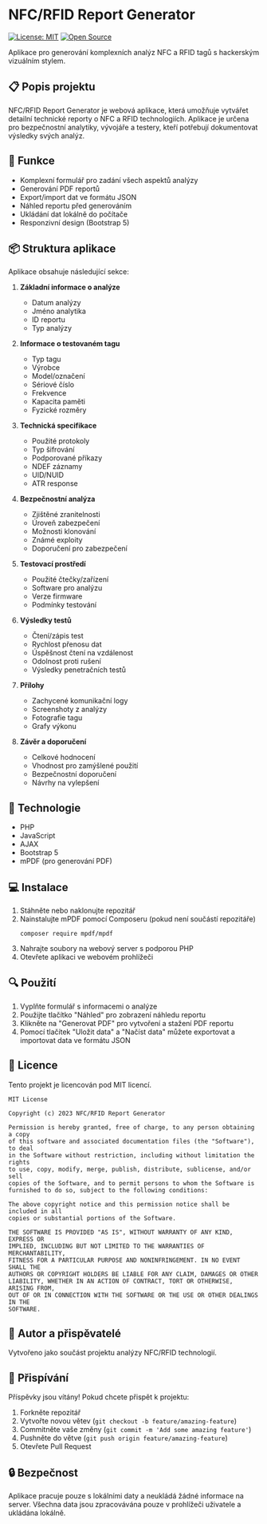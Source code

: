 # NFC/RFID Report Generator

[![License: MIT](https://img.shields.io/badge/License-MIT-yellow.svg)](https://opensource.org/licenses/MIT)
[![Open Source](https://badges.frapsoft.com/os/v1/open-source.svg?v=103)](https://opensource.org/)

Aplikace pro generování komplexních analýz NFC a RFID tagů s hackerským vizuálním stylem.

## 📋 Popis projektu

NFC/RFID Report Generator je webová aplikace, která umožňuje vytvářet detailní technické reporty o NFC a RFID technologiích. Aplikace je určena pro bezpečnostní analytiky, vývojáře a testery, kteří potřebují dokumentovat výsledky svých analýz.

## 🚀 Funkce

- Komplexní formulář pro zadání všech aspektů analýzy
- Generování PDF reportů
- Export/import dat ve formátu JSON
- Náhled reportu před generováním
- Ukládání dat lokálně do počítače
- Responzivní design (Bootstrap 5)

## 📦 Struktura aplikace

Aplikace obsahuje následující sekce:

1. **Základní informace o analýze**
   - Datum analýzy
   - Jméno analytika
   - ID reportu
   - Typ analýzy

2. **Informace o testovaném tagu**
   - Typ tagu
   - Výrobce
   - Model/označení
   - Sériové číslo
   - Frekvence
   - Kapacita paměti
   - Fyzické rozměry

3. **Technická specifikace**
   - Použité protokoly
   - Typ šifrování
   - Podporované příkazy
   - NDEF záznamy
   - UID/NUID
   - ATR response

4. **Bezpečnostní analýza**
   - Zjištěné zranitelnosti
   - Úroveň zabezpečení
   - Možnosti klonování
   - Známé exploity
   - Doporučení pro zabezpečení

5. **Testovací prostředí**
   - Použité čtečky/zařízení
   - Software pro analýzu
   - Verze firmware
   - Podmínky testování

6. **Výsledky testů**
   - Čtení/zápis test
   - Rychlost přenosu dat
   - Úspěšnost čtení na vzdálenost
   - Odolnost proti rušení
   - Výsledky penetračních testů

7. **Přílohy**
   - Zachycené komunikační logy
   - Screenshoty z analýzy
   - Fotografie tagu
   - Grafy výkonu

8. **Závěr a doporučení**
   - Celkové hodnocení
   - Vhodnost pro zamýšlené použití
   - Bezpečnostní doporučení
   - Návrhy na vylepšení

## 🔧 Technologie

- PHP
- JavaScript
- AJAX
- Bootstrap 5
- mPDF (pro generování PDF)

## 💻 Instalace

1. Stáhněte nebo naklonujte repozitář
2. Nainstalujte mPDF pomocí Composeru (pokud není součástí repozitáře)
   ```
   composer require mpdf/mpdf
   ```
3. Nahrajte soubory na webový server s podporou PHP
4. Otevřete aplikaci ve webovém prohlížeči

## 🔍 Použití

1. Vyplňte formulář s informacemi o analýze
2. Použijte tlačítko "Náhled" pro zobrazení náhledu reportu
3. Klikněte na "Generovat PDF" pro vytvoření a stažení PDF reportu
4. Pomocí tlačítek "Uložit data" a "Načíst data" můžete exportovat a importovat data ve formátu JSON

## 📝 Licence

Tento projekt je licencován pod MIT licencí.

```
MIT License

Copyright (c) 2023 NFC/RFID Report Generator

Permission is hereby granted, free of charge, to any person obtaining a copy
of this software and associated documentation files (the "Software"), to deal
in the Software without restriction, including without limitation the rights
to use, copy, modify, merge, publish, distribute, sublicense, and/or sell
copies of the Software, and to permit persons to whom the Software is
furnished to do so, subject to the following conditions:

The above copyright notice and this permission notice shall be included in all
copies or substantial portions of the Software.

THE SOFTWARE IS PROVIDED "AS IS", WITHOUT WARRANTY OF ANY KIND, EXPRESS OR
IMPLIED, INCLUDING BUT NOT LIMITED TO THE WARRANTIES OF MERCHANTABILITY,
FITNESS FOR A PARTICULAR PURPOSE AND NONINFRINGEMENT. IN NO EVENT SHALL THE
AUTHORS OR COPYRIGHT HOLDERS BE LIABLE FOR ANY CLAIM, DAMAGES OR OTHER
LIABILITY, WHETHER IN AN ACTION OF CONTRACT, TORT OR OTHERWISE, ARISING FROM,
OUT OF OR IN CONNECTION WITH THE SOFTWARE OR THE USE OR OTHER DEALINGS IN THE
SOFTWARE.
```

## 👥 Autor a přispěvatelé

Vytvořeno jako součást projektu analýzy NFC/RFID technologií.

## 🤝 Přispívání

Příspěvky jsou vítány! Pokud chcete přispět k projektu:

1. Forkněte repozitář
2. Vytvořte novou větev (`git checkout -b feature/amazing-feature`)
3. Commitněte vaše změny (`git commit -m 'Add some amazing feature'`)
4. Pushněte do větve (`git push origin feature/amazing-feature`)
5. Otevřete Pull Request

## 🔒 Bezpečnost

Aplikace pracuje pouze s lokálními daty a neukládá žádné informace na server. Všechna data jsou zpracovávána pouze v prohlížeči uživatele a ukládána lokálně.

